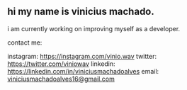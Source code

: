 ## hi my name is vinicius machado.

i am currently working on improving myself as a developer.


contact me:

instagram: https://instagram.com/vinio.wav
twitter: https://twitter.com/viniowav
linkedin: https://linkedin.com/in/viniciusmachadoalves
email: viniciusmachadoalves16@gmail.com